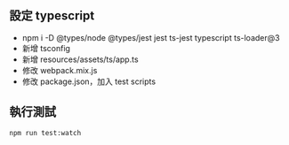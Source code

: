 ## 設定 typescript

- npm i -D @types/node @types/jest jest ts-jest typescript ts-loader@3
- 新增 tsconfig
- 新增 resources/assets/ts/app.ts
- 修改 webpack.mix.js
- 修改 package.json，加入 test scripts

## 執行測試
```bash
npm run test:watch
```